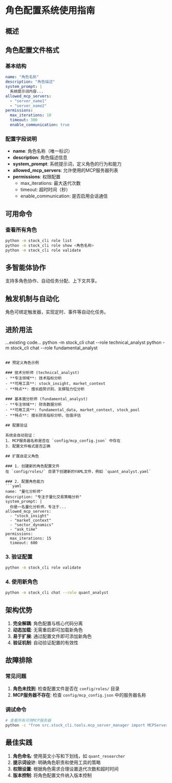 # 角色配置系统使用指南

## 概述


## 角色配置文件格式

### 基本结构
```yaml
name: "角色名称"
description: "角色描述"
system_prompt: |
  系统提示词内容...
allowed_mcp_servers:
  - "server_name1"
  - "server_name2"
permissions:
  max_iterations: 10
  timeout: 300
  enable_communication: true
```

### 配置字段说明

- **name**: 角色名称（唯一标识）
- **description**: 角色描述信息
- **system_prompt**: 系统提示词，定义角色的行为和能力
- **allowed_mcp_servers**: 允许使用的MCP服务器列表
- **permissions**: 权限配置
  - max_iterations: 最大迭代次数
  - timeout: 超时时间（秒）
  - enable_communication: 是否启用会话通信

## 可用命令

### 查看所有角色
```bash
python -m stock_cli role list
python -m stock_cli role show <角色名称>
python -m stock_cli role validate
```

## 多智能体协作

支持多角色协作、自动任务分配、上下文共享。

## 触发机制与自动化

角色可绑定触发器，实现定时、事件等自动化任务。

## 进阶用法

...existing code...
python -m stock_cli chat --role technical_analyst
python -m stock_cli chat --role fundamental_analyst
```

## 预定义角色示例

### 技术分析师 (technical_analyst)
- **专注领域**: 技术指标分析
- **可用工具**: stock_insight, market_context
- **特点**: 擅长趋势识别、支撑阻力位分析

### 基本面分析师 (fundamental_analyst)  
- **专注领域**: 财务数据分析
- **可用工具**: fundamental_data, market_context, stock_pool
- **特点**: 擅长财务指标分析、估值评估

## 配置验证

系统会自动验证：
1. MCP服务器名称是否在 `config/mcp_config.json` 中存在
3. 配置文件格式是否正确

## 扩展自定义角色

### 1. 创建新的角色配置文件
在 `config/roles/` 目录下创建新的YAML文件，例如 `quant_analyst.yaml`

### 2. 配置角色能力
```yaml
name: "量化分析师"
description: "专注于量化交易策略分析"
system_prompt: |
  你是一名量化分析师，专注于...
allowed_mcp_servers:
  - "stock_insight"
  - "market_context" 
  - "sector_dynamics"
  - "ask_time"
permissions:
  max_iterations: 15
  timeout: 600
```

### 3. 验证配置
```bash
python -m stock_cli role validate
```

### 4. 使用新角色
```bash
python -m stock_cli chat --role quant_analyst
```

## 架构优势

1. **完全解耦**: 角色配置与核心代码分离
2. **动态加载**: 无需重启即可加载新角色
4. **易于扩展**: 通过配置文件即可添加新角色
5. **验证机制**: 自动验证配置的有效性

## 故障排除

### 常见问题

1. **角色未找到**: 检查配置文件是否在 `config/roles/` 目录
2. **MCP服务器不存在**: 检查 `config/mcp_config.json` 中的服务器名称

### 调试命令
```bash
# 查看所有可用MCP服务器
python -c "from src.stock_cli.tools.mcp_server_manager import MCPServerManager; import asyncio; mgr = MCPServerManager(); mgr._load_config(); print([s.name for s in mgr.servers_config])"

```

## 最佳实践

1. **角色命名**: 使用英文小写和下划线，如 `quant_researcher`
2. **提示词设计**: 明确角色职责和使用工具的策略
3. **权限设置**: 根据角色需求合理设置迭代次数和超时时间
4. **版本控制**: 将角色配置文件纳入版本控制